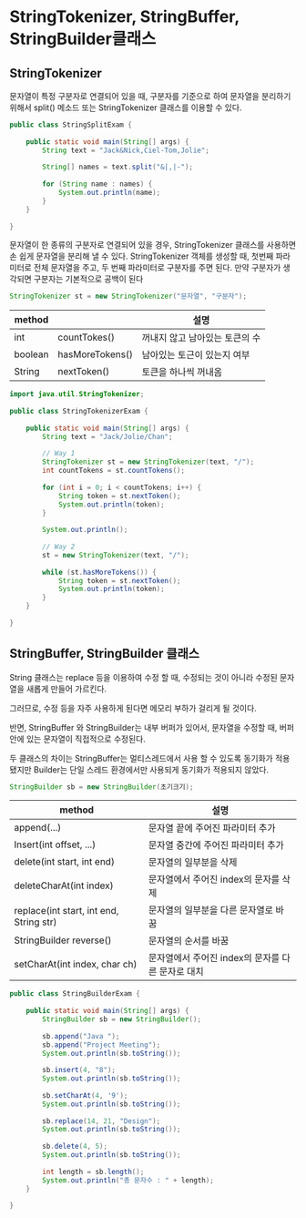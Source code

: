 # StringTokenizer, StringBuffer, StringBuilder클래스



## StringTokenizer 

문자열이 특정 구분자로 연결되어 있을 때, 구분자를 기준으로 하여 문자열을 분리하기 위해서 split() 메소드 또는 StringTokenizer 클래스를 이용할 수 있다.



```java
public class StringSplitExam {
 
    public static void main(String[] args) {
        String text = "Jack&Nick,Ciel-Tom,Jolie";
        
        String[] names = text.split("&|,|-");
        
        for (String name : names) {
            System.out.println(name);
        }
    }
 
}
```



문자열이 한 종류의 구분자로 연결되어 있을 경우, StringTokenizer 클래스를 사용하면 손 쉽게 문자열을 분리해 낼 수 있다. StringTokenizer 객체를 생성할 때, 첫번째 파라미터로 전체 문자열을 주고, 두 번째 파라미터로 구분자를 주면 된다. 만약 구분자가 생각되면 구분자는 기본적으로 공백이 된다

```java
StringTokenizer st = new StringTokenizer("문자열", "구분자");
```

| method  |                 | 설명                           |
| ------- | --------------- | ------------------------------ |
| int     | countTokes()    | 꺼내지 않고 남아있는 토큰의 수 |
| boolean | hasMoreTokens() | 남아있는 토근이 있는지 여부    |
| String  | nextToken()     | 토큰을 하나씩 꺼내옴           |

```java
import java.util.StringTokenizer;
 
public class StringTokenizerExam {
 
    public static void main(String[] args) {
        String text = "Jack/Jolie/Chan";
        
        // Way 1
        StringTokenizer st = new StringTokenizer(text, "/");
        int countTokens = st.countTokens();
        
        for (int i = 0; i < countTokens; i++) {
            String token = st.nextToken();
            System.out.println(token);
        }
        
        System.out.println();
        
        // Way 2
        st = new StringTokenizer(text, "/");
        
        while (st.hasMoreTokens()) {
            String token = st.nextToken();
            System.out.println(token);
        }
    }
 
}
```





## StringBuffer, StringBuilder 클래스

String 클래스는 replace 등을 이용하여 수정 할 때, 수정되는 것이 아니라 수정된 문자열을 새롭게 만들어 가르킨다.

그러므로, 수정 등을 자주 사용하게 된다면 메모리 부하가 걸리게 될 것이다.



반면, StringBuffer 와 StringBuilder는 내부 버퍼가 있어서, 문자열을 수정할 때, 버퍼 안에 있는 문자열이 직접적으로 수정된다.

두 클래스의 차이는 StringBuffer는 멀티스레드에서 사용 할 수 있도록 동기화가 적용 됐지만 Builder는 단일 스레드 환경에서만 사용되게 동기화가 적용되지 않았다.



```java
StringBuilder sb = new StringBuilder(초기크기);
```



| method                                  | 설명                                              |
| --------------------------------------- | ------------------------------------------------- |
| append(...)                             | 문자열 끝에 주어진 파라미터 추가                  |
| Insert(int offset, ...)                 | 문자열 중간에 주어진 파라미터 추가                |
| delete(int start, int end)              | 문자열의 일부분을 삭제                            |
| deleteCharAt(int index)                 | 문자열에서 주어진 index의 문자를 삭제             |
| replace(int start, int end, String str) | 문자열의 일부분을 다른 문자열로 바꿈              |
| StringBuilder reverse()                 | 문자열의 순서를 바꿈                              |
| setCharAt(int index, char ch)           | 문자열에서 주어진 index의 문자를 다른 문자로 대치 |





```java
public class StringBuilderExam {
 
    public static void main(String[] args) {
        StringBuilder sb = new StringBuilder();
        
        sb.append("Java ");
        sb.append("Project Meeting");
        System.out.println(sb.toString());
        
        sb.insert(4, "8");
        System.out.println(sb.toString());
 
        sb.setCharAt(4, '9');
        System.out.println(sb.toString());
        
        sb.replace(14, 21, "Design");
        System.out.println(sb.toString());
        
        sb.delete(4, 5);
        System.out.println(sb.toString());
        
        int length = sb.length();
        System.out.println("총 문자수 : " + length);
    }
 
}
 
```

